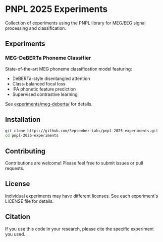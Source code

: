 # PNPL 2025 Experiments

Collection of experiments using the PNPL library for MEG/EEG signal processing and classification.

## Experiments

### MEG-DeBERTa Phoneme Classifier
State-of-the-art MEG phoneme classification model featuring:
- DeBERTa-style disentangled attention
- Class-balanced focal loss
- IPA phonetic feature prediction
- Supervised contrastive learning

See [experiments/meg-deberta/](experiments/meg-deberta/) for details.

## Installation

```bash
git clone https://github.com/September-Labs/pnpl-2025-experiments.git
cd pnpl-2025-experiments
```

## Contributing

Contributions are welcome! Please feel free to submit issues or pull requests.

## License

Individual experiments may have different licenses. See each experiment's LICENSE file for details.

## Citation

If you use this code in your research, please cite the specific experiment you used.